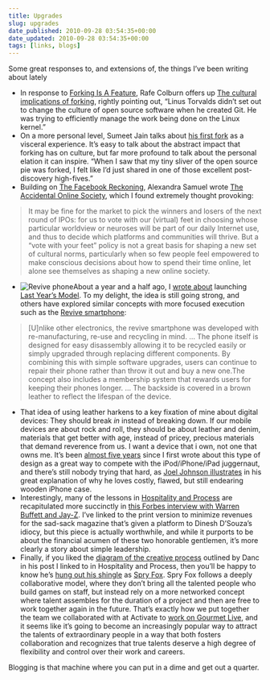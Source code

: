 ```yaml
---
title: Upgrades
slug: upgrades
date_published: 2010-09-28 03:54:35+00:00
date_updated: 2010-09-28 03:54:35+00:00
tags: [links, blogs]
---
```

Some great responses to, and extensions of, the things I’ve been writing about lately

- In response to [Forking Is A Feature](/2010/09/10/forking_is_a_feature), Rafe Colburn offers up [The cultural implications of forking](http://rc3.org/2010/09/14/the-cultural-implications-of-forking/), rightly pointing out, “Linus Torvalds didn’t set out to change the culture of open source software when he created Git. He was trying to efficiently manage the work being done on the Linux kernel.”
- On a more personal level, Sumeet Jain talks about [his first fork](http://sumeetjain.com/tech/2010/09/16/first-fork.html) as a visceral experience. It’s easy to talk about the abstract impact that forking has on culture, but far more profound to talk about the personal elation it can inspire. “When I saw that my tiny sliver of the open source pie was forked, I felt like I’d just shared in one of those excellent post-discovery high-fives.”
- Building on [The Facebook Reckoning](/2010/09/13/the_facebook_reckoning_2010), Alexandra Samuel wrote [The Accidental Online Society](http://www.alexandrasamuel.com/20100922/the-accidental-online-society), which I found extremely thought provoking:

> It may be fine for the market to pick the winners and losers of the next round of IPOs: for us to vote with our (virtual) feet in choosing whose particular worldview or neuroses will be part of our daily Internet use, and thus to decide which platforms and communities will thrive. But a “vote with your feet” policy is not a great basis for shaping a new set of cultural norms, particularly when so few people feel empowered to make conscious decisions about how to spend their time online, let alone see themselves as shaping a new online society.

- ![Revive phone](/images/revive-phone.jpg)About a year and a half ago, I [wrote about](/2009/04/sticking_with_last_years_model) launching [Last Year’s Model](http://lastyearsmodel.org/). To my delight, the idea is still going strong, and others have explored similar concepts with more focused execution such as the [Revive smartphone](http://www.designboom.com/weblog/cat/16/view/11576/revive-smartphone.html):

> [U]nlike other electronics, the revive smartphone was developed with re-manufacturing, re-use and recycling in mind. … The phone itself is designed for easy disassembly allowing it to be recycled easily or simply upgraded through replacing different components. By combining this with simple software upgrades, users can continue to repair their phone rather than throw it out and buy a new one.The concept also includes a membership system that rewards users for keeping their phones longer. … The backside is covered in a brown leather to reflect the lifespan of the device.

- That idea of using leather harkens to a key fixation of mine about digital devices: They should break *in* instead of breaking down. If our mobile devices are about rock and roll, they should be about leather and denim, materials that get better with age, instead of pricey, precious materials that demand reverence from us. I want a device that i own, not one that owns me. It’s been [almost five years](/2006/01/the_top_10_dos) since I first wrote about this type of design as a great way to compete with the iPod/iPhone/iPad juggernaut, and there’s still nobody trying that hard, as [Joel Johnson illustrates](http://gizmodo.com/5648940/why-i-love-an-imperfect-70-wooden-iphone-case) in his great explanation of why he loves costly, flawed, but still endearing wooden iPhone case.
- Interestingly, many of the lessons in [Hospitality and Process](/2010/09/hospitality-and-process.html) are recapitulated more succinctly in [this Forbes interview with Warren Buffett and Jay-Z](http://www.forbes.com/forbes/2010/1011/rich-list-10-omaha-warren-buffett-jay-z-steve-forbes-summit-interview_print.html). I’ve linked to the print version to minimize revenues for the sad-sack magazine that’s given a platform to Dinesh D’Souza’s idiocy, but this piece is actually worthwhile, and while it purports to be about the financial acumen of these two honorable gentlemen, it’s more clearly a story about simple leadership.
- Finally, if you liked the [diagram of the creative process](http://www.lostgarden.com/2010/08/visualizing-creative-process.html) outlined by Danc in his post I linked to in Hospitality and Process, then you’ll be happy to know he’s [hung out his shingle](http://www.lostgarden.com/2010/09/announcing-spry-fox-my-happy-new.html) as [Spry Fox](http://www.spryfox.com/). Spry Fox follows a deeply collaborative model, where they don’t bring all the talented people who build games on staff, but instead rely on a more networked concept where talent assembles for the duration of a project and then are free to work together again in the future. That’s exactly how we put together the team we collaborated with at Activate to [work on Gourmet Live](/2010/09/24/gourmet_live_and_rewarding_experiences), and it seems like it’s going to become an increasingly popular way to attract the talents of extraordinary people in a way that both fosters collaboration and recognizes that true talents deserve a high degree of flexibility and control over their work and careers.

Blogging is that machine where you can put in a dime and get out a quarter.
